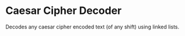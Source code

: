 # Caesar Cipher Decoder 


Decodes any caesar cipher encoded text (of any shift) using linked lists.